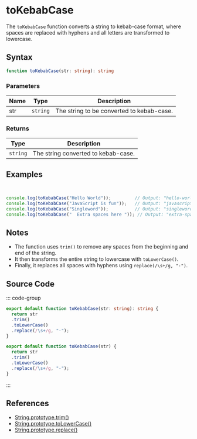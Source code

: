 # toKebabCase

The `toKebabCase` function converts a string to kebab-case format, where spaces are replaced with hyphens and all letters are transformed to lowercase.

## Syntax

```typescript
function toKebabCase(str: string): string
```

### Parameters

| Name  | Type     | Description                                          |
|-------|----------|----------------------------------------------------|
| str   | `string` | The string to be converted to kebab-case.          |

### Returns

| Type    | Description                                      |
|---------|------------------------------------------------|
| `string` | The string converted to kebab-case.             |

## Examples

```typescript


console.log(toKebabCase("Hello World"));         // Output: "hello-world"
console.log(toKebabCase("JavaScript is fun"));   // Output: "javascript-is-fun"
console.log(toKebabCase("Singleword"));          // Output: "singleword"
console.log(toKebabCase("  Extra spaces here ")); // Output: "extra-spaces-here"
```

## Notes

- The function uses `trim()` to remove any spaces from the beginning and end of the string.
- It then transforms the entire string to lowercase with `toLowerCase()`.
- Finally, it replaces all spaces with hyphens using `replace(/\s+/g, "-")`.

## Source Code

::: code-group
```typescript
export default function toKebabCase(str: string): string {
  return str
  .trim()
  .toLowerCase()
  .replace(/\s+/g, "-");
}
```

```javascript
export default function toKebabCase(str) {
  return str
  .trim()
  .toLowerCase()
  .replace(/\s+/g, "-");
}
```
::: 

## References

- [String.prototype.trim()](https://developer.mozilla.org/en-US/docs/Web/JavaScript/Reference/Global_Objects/String/trim)
- [String.prototype.toLowerCase()](https://developer.mozilla.org/en-US/docs/Web/JavaScript/Reference/Global_Objects/String/toLowerCase)
- [String.prototype.replace()](https://developer.mozilla.org/en-US/docs/Web/JavaScript/Reference/Global_Objects/String/replace)